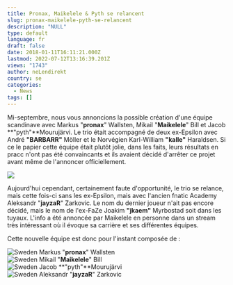 ```yaml
---
title: Pronax, Maikelele & Pyth se relancent
slug: pronax-maikelele-pyth-se-relancent
description: "NULL"
type: default
language: fr
draft: false
date: 2018-01-11T16:11:21.000Z
lastmod: 2022-07-12T13:16:39.201Z
views: "1743"
author: neLendirekt
country: se
categories:
  - News
tags: []
---
```

Mi-septembre, nous vous annoncions la possible création d'une équipe scandinave avec Markus "**pronax**" Wallsten, Mikail "**Maikelele**" Bill et Jacob **"pyth"**Mourujärvi. Le trio était accompagné de deux ex-Epsilon avec André **"BARBARR"** Möller et le Norvégien Karl-William **"kalle"** Haraldsen. Si ce le papier cette équipe était plutôt jolie, dans les faits, leurs résultats en pracc n'ont pas été convaincants et ils avaient décidé d'arrêter ce projet avant même de l'annoncer officiellement.

![](/images/articles/59c4f81767c05/images/qOsJFYMq8FhlSTB052JDX3s6GFT6wYft5sv78ZRt.jpeg)

Aujourd'hui cependant, certainement faute d'opportunité, le trio se relance, mais cette fois-ci sans les ex-Epsilon, mais avec l'ancien fnatic Academy Aleksandr "**jayzaR**" Zarkovic. Le nom du dernier joueur n'ait pas encore décidé, mais le nom de l'ex-FaZe Joakim **"jkaem"** Myrbostad soit dans les tuyaux. L'info a été annoncée par Maikelele en personne dans un stream très intéressant où il évoque sa carrière et ses différentes équipes. 

Cette nouvelle équipe est donc pour l'instant composée de :

![Sweden](/images/countries/se.svg)⁠ Markus "**pronax**" Wallsten  
![Sweden](/images/countries/se.svg)⁠ Mikail "**Maikelele**" Bill  
![Sweden](/images/countries/se.svg)⁠ Jacob **"pyth"**Mourujärvi  
![Sweden](/images/countries/se.svg)⁠ Aleksandr "**jayzaR**" Zarkovic
